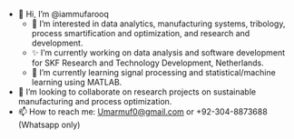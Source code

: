 - 👋 Hi, I’m @iammufarooq
  - 👀 I’m interested in data analytics, manufacturing systems, tribology, process smartification and optimization, and research and development. 
  - ✨ I’m currently working on data analysis and software development for SKF Research and Technology Development, Netherlands.
  - 🌱 I’m currently learning signal processing and statistical/machine learning using MATLAB. 
- 💞️ I’m looking to collaborate on research projects on sustainable manufacturing and process optimization. 
- 📫 How to reach me: Umarmuf0@gmail.com or +92-304-8873688 (Whatsapp only)

<!---
Iammufarooq/Iammufarooq is a ✨ special ✨ repository because its `README.md` (this file) appears on your GitHub profile.
You can click the Preview link to take a look at your changes.
--->
